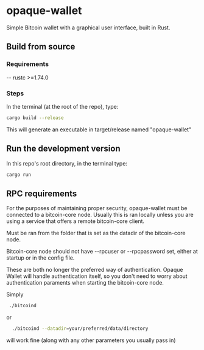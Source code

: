 # opaque-wallet

Simple Bitcoin wallet with a graphical user interface, built in Rust.

## Build from source

### Requirements

-- rustc >=1.74.0

### Steps

In the terminal (at the root of the repo), type:

```bash
cargo build --release
```

This will generate an executable in target/release named "opaque-wallet"

## Run the development version

In this repo's root directory, in the terminal type:

```bash
cargo run
```

## RPC requirements

For the purposes of maintaining proper security, opaque-wallet must be connected to a bitcoin-core node. Usually this is ran locally unless you are using a service that offers a remote bitcoin-core client.

Must be ran from the folder that is set as the datadir of the bitcoin-core node.

Bitcoin-core node should not have --rpcuser or --rpcpassword set, either at startup or in the config file.

These are both no longer the preferred way of authentication. Opaque Wallet will handle authentication itself, so you don't need to worry about authentication paraments when starting the bitcoin-core node.

Simply

```bash
 ./bitcoind
```

or

```bash
  ./bitcoind --datadir=your/preferred/data/directory
```

will work fine (along with any other parameters you usually pass in)
